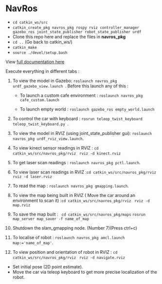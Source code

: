 # NavRos

- `cd catkin_ws/src`
- `catkin_create_pkg navros_pkg rospy rviz controller_manager gazebo_ros joint_state_publisher robot_state_publisher urdf`
-  Clone this repo here and replace the files in **navros_pkg**
- `cd ..` (Go back to catkin_ws/)
- `catkin_make`
- `source ./devel/setup.bash`


View [full documentation here ](https://github.com/YugAjmera/navros_pkg/blob/master/Documentation.md) 


Execute everything in different tabs :

1. To view the model in Gazebo: `roslaunch navros_pkg urdf_gazebo_view.launch `. Before this launch any of this :
   
   - To launch a custom cafe environment : 
    `roslaunch navros_pkg cafe_custom.launch`

   - To launch empty world :
    `roslaunch gazebo_ros empty_world.launch`

2. To control the car with keyboard : `rosrun teleop_twist_keyboard teleop_twist_keyboard.py `.

3. To view the model in RVIZ (using joint_state_publisher gui): `roslaunch navros_pkg urdf_rviz_view.launch`.
   
4. To view kinect sensor readings in RVIZ : `cd catkin_ws/src/navros_pkg/rviz `
`rviz -d kinect.rviz`

5. To get laser scan readings : `roslaunch navros_pkg pctl.launch`.

6. To view laser scan readings in RVIZ :`cd catkin_ws/src/navros_pkg/rviz `
`rviz -d laser.rviz`

7. To read the map : `roslaunch navros_pkg gmapping.launch`.
   
8. To view the map being built in RVIZ ( Move the car around an environment to scan it) :`cd catkin_ws/src/navros_pkg/rviz `
`rviz -d map.rviz`

9. To save the map built :
 ` cd catkin_ws/src/navros_pkg/maps`
 `rosrun map_server map_saver -f name_of_map`

10. Shutdown the slam_gmapping node. (Number 7)(Press ctrl+c)

11. To localise of robot : `roslaunch navros_pkg amcl.launch map:='name_of_map'`.

12. To view position and orientation of robot in RVIZ : `cd catkin_ws/src/navros_pkg/rviz `
`rviz -d navigate.rviz`
   * Set initial pose (2D point estimate).
   * Move the car via teleop keyboard to get more precise localization of the robot.




